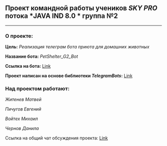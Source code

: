 ## Проект командной работы учеников *SKY PRO* потока *JAVA IND 8.0 * группа №2
___
### О проекте:
**Цель:** *Реализация телеграм бота приюта для домашних животных*

**Название бота:** *PetShelter_G2_Bot*

**Ссылка на бота:** [Link](https://web.telegram.org/k/#@PetShelter_G2_Bot)

**Проект написан на основе библиотеки *TelegramBots*:** [Link](https://github.com/rubenlagus/TelegramBots)


### Над проектом работают:
*Житенев Матвей* 

*Пичугов Евгений*

*Войтех Михаил*

*Чернов Данила*

Ссылка на общий чат обсуждения проекта:
[Link](https://t.me/+26JaW_G91GFhZmEy)
